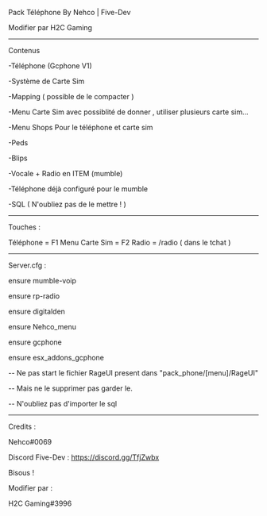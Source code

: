 Pack Téléphone By Nehco | Five-Dev

Modifier par H2C Gaming 

-----------------------------------

Contenus

-Téléphone (Gcphone V1)  

-Système de Carte Sim 

-Mapping ( possible de le compacter ) 

-Menu Carte Sim avec possiblité de donner , utiliser plusieurs carte sim... 

-Menu Shops Pour le téléphone et carte sim 

-Peds 

-Blips 

-Vocale + Radio en ITEM (mumble) 

-Téléphone déjà configuré pour le mumble 

-SQL ( N'oubliez pas de le mettre ! ) 


-----------------------------------

Touches :

Téléphone = F1
Menu Carte Sim = F2
Radio = /radio ( dans le tchat )

-----------------------------------

Server.cfg :

ensure mumble-voip

ensure rp-radio

ensure digitalden

ensure Nehco_menu

ensure gcphone

ensure esx_addons_gcphone

-- Ne pas start le fichier RageUI present dans "pack_phone/[menu]/RageUI"

-- Mais ne le supprimer pas garder le.

-- N'oubliez pas d'importer le sql

-----------------------------------
Credits :

Nehco#0069

Discord Five-Dev : https://discord.gg/TfjZwbx

Bisous !

Modifier par : 

H2C Gaming#3996
